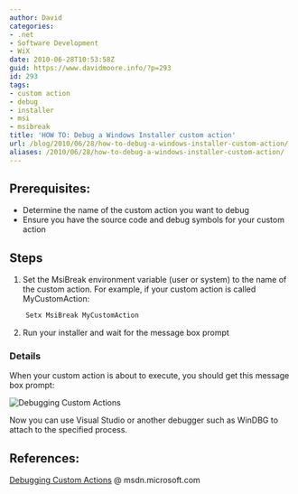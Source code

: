 ```yaml
---
author: David
categories:
- .net
- Software Development
- WiX
date: 2010-06-28T10:53:58Z
guid: https://www.davidmoore.info/?p=293
id: 293
tags:
- custom action
- debug
- installer
- msi
- msibreak
title: 'HOW TO: Debug a Windows Installer custom action'
url: /blog/2010/06/28/how-to-debug-a-windows-installer-custom-action/
aliases: /2010/06/28/how-to-debug-a-windows-installer-custom-action/
---
```


## Prerequisites:

  * Determine the name of the custom action you want to debug
  * Ensure you have the source code and debug symbols for your custom action

## Steps

1. Set the MsiBreak environment variable (user or system) to the name of the custom action. For example, if your custom action is called MyCustomAction:
  
```cmd
    Setx MsiBreak MyCustomAction
```

2. Run your installer and wait for the message box prompt

### Details

When your custom action is about to execute, you should get this message box prompt:

![Debugging Custom Actions](/wp-content/uploads/2010/06/debugging-custom-actions.png)

Now you can use Visual Studio or another debugger such as WinDBG to attach to the specified process.

## References:

[Debugging Custom Actions](https://msdn.microsoft.com/en-us/library/aa368264(VS.85).aspx) @ msdn.microsoft.com